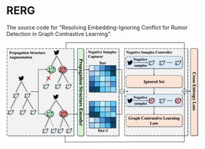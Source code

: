 # RERG

The source code for "Resolving Embedding-Ignoring Conflict for Rumor Detection in Graph Contrastive Learning".

![RERG](RERG.png)




